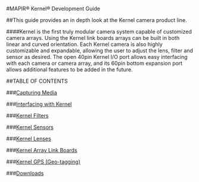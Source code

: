 #MAPIR&reg; Kernel&reg; Development Guide

##This guide provides an in depth look at the Kernel camera product line.

####Kernel is the first truly modular camera system capable of customized camera arrays. Using the Kernel link boards arrays can be built in both linear and curved orientation. Each Kernel camera is also highly customizable and expandable, allowing the user to adjust the lens, filter and sensor as desired. The open 40pin Kernel I/O port allows easy interfacing with each camera or camera array, and its 60pin bottom expansion port allows additional features to be added in the future.

##TABLE OF CONTENTS

###[Capturing Media](../content/kernel-triggering.html)

###[Interfacing with Kernel](../content/interfacing-with-kernel.html)

###[Kernel Filters](../content/kernel-filters.html)

###[Kernel Sensors](../content/kernel-sensors.html)

###[Kernel Lenses](../content/kernel-lenses.html)

###[Kernel Array Link Boards](../content/kernel-link-boards.html)

###[Kernel GPS (Geo-tagging)](../content/kernel-gps-zubax-gnss-2.html)

###[Downloads](../content/downloads.html)